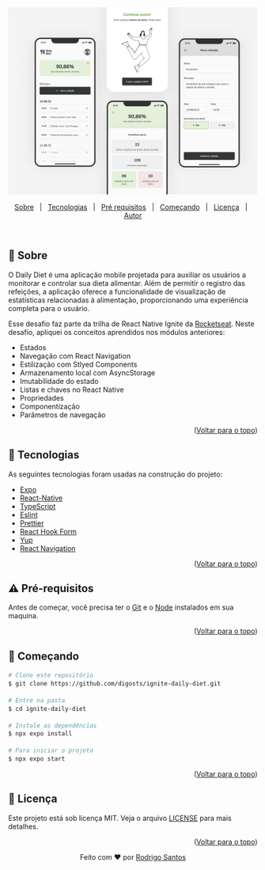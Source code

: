 <img src="./assets/daily-diet.png" alt="Imagem do banner daily diet" />

<p align="center">
  <a href="#dart-sobre">Sobre</a> &#xa0; | &#xa0;
  <a href="#rocket-tecnologias">Tecnologias</a> &#xa0; | &#xa0;
  <a href="#warning-pré-requisitos"> Pré requisitos</a> &#xa0; | &#xa0;
  <a href="#checkered_flag-começando">Começando</a> &#xa0; | &#xa0;
  <a href="#memo-licença">Licença</a> &#xa0; | &#xa0;
  <a href="https://github.com/digosts" target="_blank">Autor</a>
</p>

<br>

## :dart: Sobre

<p>
  O Daily Diet é uma aplicação mobile projetada para auxiliar os usuários a monitorar e controlar sua dieta alimentar. 
  Além de permitir o registro das refeições, a aplicação oferece a funcionalidade de visualização de estatísticas relacionadas à alimentação, proporcionando uma experiência completa para o usuário.

Esse desafio faz parte da trilha de React Native Ignite da <a href='https://www.rocketseat.com.br/' target="_blank">Rocketseat</a>.
Neste desafio, apliquei os conceitos aprendidos nos módulos anteriores:

- Estados
- Navegação com React Navigation
- Estilização com Stlyed Components
- Armazenamento local com AsyncStorage
- Imutabilidade do estado
- Listas e chaves no React Native
- Propriedades
- Componentização
- Parâmetros de navegação

</p>

<p align="right">(<a href="#top">Voltar para o topo</a>)</p>

## :rocket: Tecnologias

As seguintes tecnologias foram usadas na construção do projeto:

- [Expo](https://expo.dev/)
- [React-Native](https://reactnative.dev/)
- [TypeScript](https://www.typescriptlang.org/)
- [Eslint](https://eslint.org/)
- [Prettier](https://prettier.io/)
- [React Hook Form](https://react-hook-form.com/)
- [Yup](https://www.npmjs.com/package/yup)
- [React Navigation](https://reactnavigation.org/)

<p align="right">(<a href="#top">Voltar para o topo</a>)</p>

## :warning: Pré-requisitos

Antes de começar, você precisa ter o [Git](https://git-scm.com) e o [Node](https://nodejs.org/en/) instalados em sua maquina.

<p align="right">(<a href="#top">Voltar para o topo</a>)</p>

## :checkered_flag: Começando

```bash
# Clone este repositório
$ git clone https://github.com/digosts/ignite-daily-diet.git

# Entre na pasta
$ cd ignite-daily-diet

# Instale as dependências
$ npx expo install

# Para iniciar o projeto
$ npx expo start

```

<p align="right">(<a href="#top">Voltar para o topo</a>)</p>

## :memo: Licença

Este projeto está sob licença MIT. Veja o arquivo [LICENSE](LICENSE.md) para mais detalhes.

<p align="right">(<a href="#top">Voltar para o topo</a>)</p>

<p align="center">Feito com ❤️ por <a href="https://github.com/digosts" target="_blank">Rodrigo Santos</a></p>
